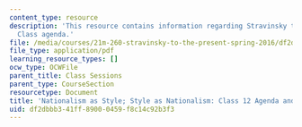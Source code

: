 ```yaml
---
content_type: resource
description: 'This resource contains information regarding Stravinsky to the present:
  Class agenda.'
file: /media/courses/21m-260-stravinsky-to-the-present-spring-2016/df2dbbb341ff89000459f8c14c92b3f3_MIT21M_260S16_class12.pdf
file_type: application/pdf
learning_resource_types: []
ocw_type: OCWFile
parent_title: Class Sessions
parent_type: CourseSection
resourcetype: Document
title: 'Nationalism as Style; Style as Nationalism: Class 12 Agenda and Warm-up'
uid: df2dbbb3-41ff-8900-0459-f8c14c92b3f3
---
```

